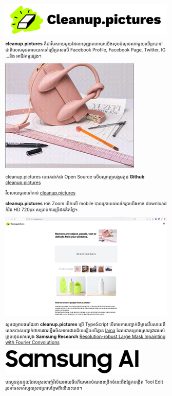 <img title="" src="/assets/img/cleanup.pictures/cleanup.pictures.logo.png" alt="s" data-align="center">

**cleanup.pictures** គឺជាវឹបសាយមួយដែលអនុញ្ញាតអោយយើងលុបចំណុចណាមួយលើរូបបាន! ជាពិសេសមុនពេលយកទៅប្រើប្រាសលើ Facebook Profile, Facebook Page, Twitter, IG ...និង អាជីវកម្មផ្សេង។

![](/assets/img/cleanup.pictures/demo_cleanup.picture.gif)

cleanup.pictures នេះគេដាក់ជា Open Source លើបណ្ដាញសង្គមកូដ **Github** [cleanup.pictures](https://github.com/initml/cleanup.pictures)

វឹបសាយចូលទៅកាន់ [cleanup.pictures](https://cleanup.pictures)

**cleanup.pictures** អាច Zoom បើកលើ mobile បានក្រោយពេលកែរួចយើងអាច download កំរិត HD 720px សម្រាប់ការប្រើឥតគិតថ្លៃ។

![](/assets/img/cleanup.pictures/cleanup.picture_home_page.png)

សូមជម្រាបផងដែរថា **cleanup.pictures** ប្រើ TypeScript បើតាមការបញ្ជាក់ពីម្ចាស់វឹបសាយគឺលោកបានបញ្ជាក់ថាការងារហ្នឹងមិនអាចជោគជ័យឡើយបើគ្មាន [lama](https://github.com/saic-mdal/lama) ដែលជាគម្រោងស្រាវជ្រាវរបស់ក្រុមហ៊ុនសាមសុង **Samsung Research** [Resolution-robust Large Mask Inpainting with Fourier Convolutions](https://saic-mdal.github.io/lama-project/)

![](/assets/img/cleanup.pictures/samsung_ai.png)

បងប្អូនកូនក្មួយដែលស្រលាញ់វិស័យអាយធីហើយមានបំណងពង្រីកចំនេះដឹងផ្នែកបង្កើត Tool Edit រូបអាចសាកល្បងស្រាវជ្រាវបន្ថែមពីលើនេះបាន។
